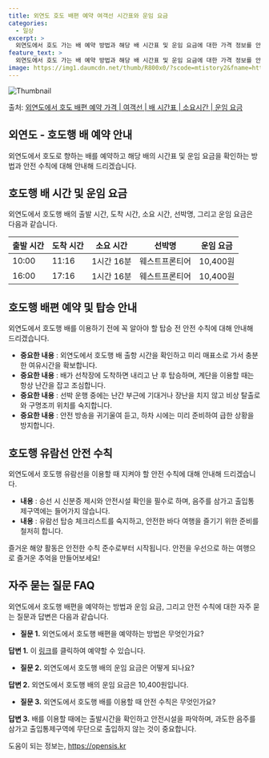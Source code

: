 ```yaml
---
title: 외연도 호도 배편 예약 여객선 시간표와 운임 요금
categories:
  - 일상
excerpt: >
  외연도에서 호도 가는 배 예약 방법과 해당 배 시간표 및 운임 요금에 대한 가격 정보를 안내 드리겠습니다. 안전하고 재밋는 호도행 여행을 위해 아래 정보 참고하시기 바랍니다. 호도행 배편 예약하기 👈 클릭외연도에서 호도행 배 시간표출발 시간도착 시간소요 시간선박명요금10:0011:161시간 16분웨스트프론티어10,400원16:0017:161시간 16분웨스트프론티어10,400원호도행 배편 예약하기 👈 클릭외연도에서 호도행 여객선 탑승 시 이용수칙외연도에서 호도행 배를 타기 전에 유의해야 할 안전 수칙들에 대해 알아보겠습니다. 중요한 내용 1) 외연도에서 호도행 배 출항 시간을 확인하고 미리 매표소로 가서 충분한 여유시간을 확보합니다. 중요한 내용 2) 배가 선착장에 도착하면 내리고 난 후 탑승하며, 계단을..
feature_text: >
  외연도에서 호도 가는 배 예약 방법과 해당 배 시간표 및 운임 요금에 대한 가격 정보를 안내 드리겠습니다. 안전하고 재밋는 호도행 여행을 위해 아래 정보 참고하시기 바랍니다. 호도행 배편 예약하기 👈 클릭외연도에서 호도행 배 시간표출발 시간도착 시간소요 시간선박명요금10:0011:161시간 16분웨스트프론티어10,400원16:0017:161시간 16분웨스트프론티어10,400원호도행 배편 예약하기 👈 클릭외연도에서 호도행 여객선 탑승 시 이용수칙외연도에서 호도행 배를 타기 전에 유의해야 할 안전 수칙들에 대해 알아보겠습니다. 중요한 내용 1) 외연도에서 호도행 배 출항 시간을 확인하고 미리 매표소로 가서 충분한 여유시간을 확보합니다. 중요한 내용 2) 배가 선착장에 도착하면 내리고 난 후 탑승하며, 계단을..
image: https://img1.daumcdn.net/thumb/R800x0/?scode=mtistory2&fname=https%3A%2F%2Fblog.kakaocdn.net%2Fdn%2FvwmWC%2FbtsHCuSvtjQ%2FXfgIa3gnslVXrdG8sKaS0K%2Fimg.webp
---
```


![Thumbnail](https://img1.daumcdn.net/thumb/R800x0/?scode=mtistory2&fname=https%3A%2F%2Fblog.kakaocdn.net%2Fdn%2FvwmWC%2FbtsHCuSvtjQ%2FXfgIa3gnslVXrdG8sKaS0K%2Fimg.webp)

<p>출처: <a href="https://opensis.kr/entry/%EC%99%B8%EC%97%B0%EB%8F%84%EC%97%90%EC%84%9C-%ED%98%B8%EB%8F%84-%EB%B0%B0%ED%8E%B8-%EC%98%88%EC%95%BD-%EA%B0%80%EA%B2%A9-%EC%97%AC%EA%B0%9D%EC%84%A0-%EB%B0%B0-%EC%8B%9C%EA%B0%84%ED%91%9C-%EC%86%8C%EC%9A%94%EC%8B%9C%EA%B0%84-%EC%9A%B4%EC%9E%84-%EC%9A%94%EA%B8%88" rel="dofollow">외연도에서 호도 배편 예약 가격 | 여객선 | 배 시간표 | 소요시간 | 운임 요금</a> </p>

## 외연도 - 호도행 배 예약 안내

외연도에서 호도로 향하는 배를 예약하고 해당 배의 시간표 및 운임 요금을 확인하는 방법과 안전 수칙에 대해 안내해 드리겠습니다.

## 호도행 배 시간 및 운임 요금

외연도에서 호도행 배의 출발 시간, 도착 시간, 소요 시간, 선박명, 그리고 운임 요금은 다음과 같습니다.

**출발 시간** | **도착 시간** | **소요 시간** | **선박명** | **운임 요금**  
---|---|---|---|---  
10:00 | 11:16 | 1시간 16분 | 웨스트프론티어 | 10,400원  
16:00 | 17:16 | 1시간 16분 | 웨스트프론티어 | 10,400원  
  


## 호도행 배편 예약 및 탑승 안내

외연도에서 호도행 배를 이용하기 전에 꼭 알아야 할 탑승 전 안전 수칙에 대해 안내해 드리겠습니다.

  * **중요한 내용** : 외연도에서 호도행 배 출항 시간을 확인하고 미리 매표소로 가서 충분한 여유시간을 확보합니다.
  * **중요한 내용** : 배가 선착장에 도착하면 내리고 난 후 탑승하며, 계단을 이용할 때는 항상 난간을 잡고 조심합니다.
  * **중요한 내용** : 선박 운행 중에는 난간 부근에 기대거나 장난을 치지 않고 비상 탈출로와 구명조끼 위치를 숙지합니다.
  * **중요한 내용** : 안전 방송을 귀기울여 듣고, 하차 시에는 미리 준비하여 급한 상황을 방지합니다.



## 호도행 유람선 안전 수칙

외연도에서 호도행 유람선을 이용할 때 지켜야 할 안전 수칙에 대해 안내해 드리겠습니다.

  * **내용** : 승선 시 신분증 제시와 안전시설 확인을 필수로 하며, 음주를 삼가고 출입통제구역에는 들어가지 않습니다.
  * **내용** : 유람선 탑승 체크리스트를 숙지하고, 안전한 바다 여행을 즐기기 위한 준비를 철저히 합니다.

즐거운 해양 활동은 안전한 수칙 준수로부터 시작됩니다. 안전을 우선으로 하는 여행으로 즐거운 추억을 만들어보세요!



## 자주 묻는 질문 FAQ

외연도에서 호도행 배편을 예약하는 방법과 운임 요금, 그리고 안전 수칙에 대한 자주 묻는 질문과 답변은 다음과 같습니다.

  * **질문 1.** 외연도에서 호도행 배편을 예약하는 방법은 무엇인가요?

**답변 1.** 이 [링크](https://opensis.kr/entry/%EC%99%B8%EC%97%B0%EB%8F%84%EC%97%90%EC%84%9C-%ED%98%B8%EB%8F%84-%EB%B0%B0%ED%8E%B8-%EC%98%88%EC%95%BD-%EA%B0%80%EA%B2%A9-%EC%97%AC%EA%B0%9D%EC%84%A0-%EB%B0%B0-%EC%8B%9C%EA%B0%84%ED%91%9C-%EC%86%8C%EC%9A%94%EC%8B%9C%EA%B0%84-%EC%9A%B4%EC%9E%84-%EC%9A%94%EA%B8%88)를 클릭하여 예약할 수 있습니다.

  * **질문 2.** 외연도에서 호도행 배의 운임 요금은 어떻게 되나요?

**답변 2.** 외연도에서 호도행 배의 운임 요금은 10,400원입니다.

  * **질문 3.** 외연도에서 호도행 배를 이용할 때 안전 수칙은 무엇인가요?

**답변 3.** 배를 이용할 때에는 출발시간을 확인하고 안전시설을 파악하며, 과도한 음주를 삼가고 출입통제구역에 무단으로 출입하지 않는
것이 중요합니다.



 

도움이 되는 정보는, <a href="https://opensis.kr" rel="dofollow">https://opensis.kr</a>


